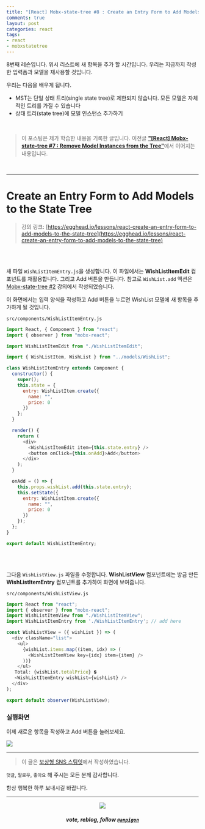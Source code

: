 ```yaml
---
title: "[React] Mobx-state-tree #8 : Create an Entry Form to Add Models to the State Tree"
comments: true
layout: post
categories: react
tags:
- react
- mobxstatetree
---
```


8번째 레슨입니다. 위시 리스트에 새 항목을 추가 할 시간입니다. 우리는 지금까지 작성한 입력폼과 모델을 재사용할 것입니다.

우리는 다음을 배우게 됩니다.

*  MST는 단일 상태 트리(single state tree)로 제한되지 않습니다. 모든 모델은 자체적인 트리를 가질 수 있습니다
* 상태 트리(state tree)에 모델 인스턴스 추가하기

<br>

> 이 포스팅은 제가 학습한 내용을 기록한 글입니다. 이전글 [**"\[React\] Mobx-state-tree  #7 : Remove Model Instances from the Tree"**](/react/2019/08/25/manage-application-state-with-mobx-state-tree-7/)에서 이어지는 내용입니다.

<br>

***

# Create an Entry Form to Add Models to the State Tree

> 강의 링크: [https://egghead.io/lessons/react-create-an-entry-form-to-add-models-to-the-state-tree](https://egghead.io/lessons/react-create-an-entry-form-to-add-models-to-the-state-tree)

<br><br>

새 파일 `WishListItemEntry.js`을 생성합니다. 이 파일에서는 **WishListItemEdit** 컴포넌트를 재활용합니다. 그리고 Add 버튼을 만듭니다. 참고로 `WishList.add` 액션은 [Mobx-state-tree #2](/react/2019/08/17/manage-application-state-with-mobx-state-tree-2/) 강의에서 작성되었습니다.

이 화면에서는 입력 양식을 작성하고 Add 버튼을 누르면 WishList 모델에 새 항목을 추가하게 될 것입니다.

`src/components/WishListItemEntry.js`

```js
import React, { Component } from "react";
import { observer } from "mobx-react";

import WishListItemEdit from "./WishListItemEdit";

import { WishListItem, WishList } from "../models/WishList";

class WishListItemEntry extends Component {
  constructor() {
    super();
    this.state = {
      entry: WishListItem.create({
        name: "",
        price: 0
      })
    };
  }

  render() {
    return (
      <div>
        <WishListItemEdit item={this.state.entry} />
        <button onClick={this.onAdd}>Add</button>
      </div>
    );
  }

  onAdd = () => {
    this.props.wishList.add(this.state.entry);
    this.setState({
      entry: WishListItem.create({
        name: "",
        price: 0
      })
    });
  };
}

export default WishListItemEntry;
```

<br><br>

그다음 `WishListView.js` 파일을 수정합니다. **WishListView** 컴포넌트에는 방금 만든 **WishListItemEntry** 컴포넌트를 추가하여 화면에 보여줍니다.

`src/components/WishListView.js`

```js
import React from "react";
import { observer } from "mobx-react";
import WishListItemView from "./WishListItemView";
import WishListItemEntry from './WishListItemEntry'; // add here

const WishListView = ({ wishList }) => (
  <div className="list">
    <ul>
      {wishList.items.map((item, idx) => (
        <WishListItemView key={idx} item={item} />
      ))}
    </ul>
   Total: {wishList.totalPrice} 💲
   <WishListItemEntry wishList={wishList} />
  </div>
);

export default observer(WishListView);
```

### 실행화면

이제 새로운 항목을 작성하고 Add 버튼을 눌러보세요.

![](https://files.steempeak.com/file/steempeak/anpigon/fGBLZ36K-2019-08-252017-12-49.2019-08-252017_13_29.gif)

***

> 이 글은 [보상형 SNS 스팀잇](https://steemit.com/@anpigon)에서 작성하였습니다.

`댓글`, `팔로우`, `좋아요` 해 주시는 모든 분께 감사합니다.

항상 행복한 하루 보내시길 바랍니다.

***

<center><img src='https://steemitimages.com/400x0/https://cdn.steemitimages.com/DQmQmWhMN6zNrLmKJRKhvSScEgWZmpb8zCeE2Gray1krbv6/BC054B6E-6F73-46D0-88E4-C88EB8167037.jpeg'><h5>vote, reblog, follow <code><a href='https://steemit.com/@anpigon'>@anpigon</a></code></h5></center>

<br>